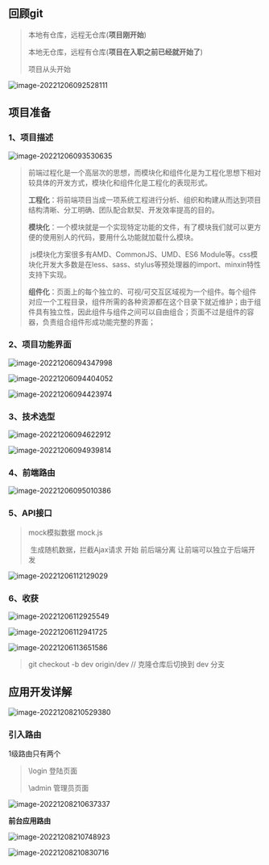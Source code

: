 ## 回顾git

> 本地有仓库，远程无仓库(**项目刚开始**)
>
> 本地无仓库，远程有仓库(**项目在入职之前已经就开始了**)
>
> 项目从头开始

![image-20221206092528111](../../../../typora-image-cache/image-20221206092528111.png)

## 项目准备

### 1、项目描述

![image-20221206093530635](../../../../typora-image-cache/image-20221206093530635.png)

> 前端过程化是一个高层次的思想，而模块化和组件化是为工程化思想下相对较具体的开发方式，模块化和组件化是工程化的表现形式。
>
> **工程化**：将前端项目当成一项系统工程进行分析、组织和构建从而达到项目结构清晰、分工明确、团队配合默契、开发效率提高的目的。
>
> **模块化**：一个模块就是一个实现特定功能的文件，有了模块我们就可以更方便的使用别人的代码，要用什么功能就加载什么模块。
>
> ​	js模块化方案很多有AMD、CommonJS、UMD、ES6 Module等。css模块化开发大多数是在less、sass、stylus等预处理器的import、minxin特性支持下实现。
>
> **组件化**：页面上的每个独立的、可视/可交互区域视为一个组件。每个组件对应一个工程目录，组件所需的各种资源都在这个目录下就近维护；由于组件具有独立性，因此组件与组件之间可以自由组合；页面不过是组件的容器，负责组合组件形成功能完整的界面；

### 2、项目功能界面

![image-20221206094347998](../../../../typora-image-cache/image-20221206094347998.png)

![image-20221206094404052](../../../../typora-image-cache/image-20221206094404052.png)

![image-20221206094423974](../../../../typora-image-cache/image-20221206094423974.png)

### 3、技术选型

![image-20221206094622912](../../../../typora-image-cache/image-20221206094622912.png)

![image-20221206094939814](../../../../typora-image-cache/image-20221206094939814.png)

### 4、前端路由

![image-20221206095010386](../../../../typora-image-cache/image-20221206095010386.png)

### 5、API接口

> mock模拟数据	mock.js
>
> ​	生成随机数据，拦截Ajax请求 开始 前后端分离 让前端可以独立于后端开发

![image-20221206112129029](../../../../typora-image-cache/image-20221206112129029.png)

### 6、收获

![image-20221206112925549](../../../../typora-image-cache/image-20221206112925549.png)

![image-20221206112941725](../../../../typora-image-cache/image-20221206112941725.png)

![image-20221206113651586](../../../../typora-image-cache/image-20221206113651586.png)

> git checkout -b dev origin/dev 	// 克隆仓库后切换到 dev 分支    

## 应用开发详解

![image-20221208210529380](../../../../typora-image-cache/image-20221208210529380.png)

### 引入路由

1级路由只有两个

> \login	登陆页面
>
> \admin	管理员页面

![image-20221208210637337](../../../../typora-image-cache/image-20221208210637337.png)

**前台应用路由**

![image-20221208210748923](../../../../typora-image-cache/image-20221208210748923.png)

![image-20221208210830716](../../../../typora-image-cache/image-20221208210830716.png)
